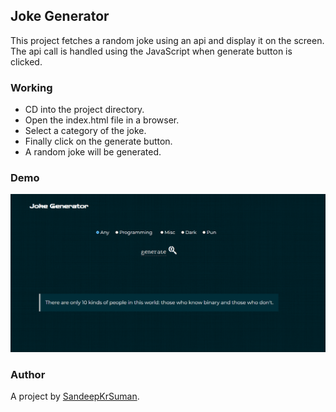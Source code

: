 ## Joke Generator
This project fetches a random joke using an api and display it on the screen. The api call is handled using the JavaScript when generate button is clicked.  
  
### Working
- CD into the project directory.
- Open the index.html file in a browser.
- Select a category of the joke.
- Finally click on the generate button.
- A random joke will be generated.
  
### Demo
![](./res/demo.gif)
  
### Author
A project by [SandeepKrSuman](https://github.com/SandeepKrSuman).

